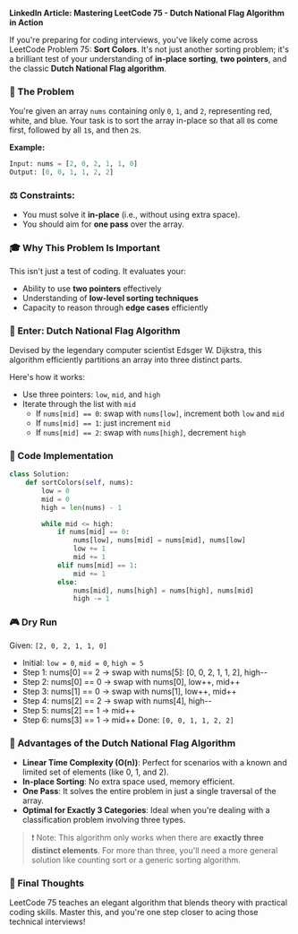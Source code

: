 **LinkedIn Article: Mastering LeetCode 75 - Dutch National Flag Algorithm in Action**

If you're preparing for coding interviews, you've likely come across LeetCode Problem 75: **Sort Colors**. It's not just another sorting problem; it's a brilliant test of your understanding of **in-place sorting**, **two pointers**, and the classic **Dutch National Flag algorithm**.

### 🔗 The Problem
You're given an array `nums` containing only `0`, `1`, and `2`, representing red, white, and blue. Your task is to sort the array in-place so that all `0`s come first, followed by all `1`s, and then `2`s.

**Example:**
```python
Input: nums = [2, 0, 2, 1, 1, 0]
Output: [0, 0, 1, 1, 2, 2]
```

### ⚖️ Constraints:
- You must solve it **in-place** (i.e., without using extra space).
- You should aim for **one pass** over the array.

### 🎓 Why This Problem Is Important
This isn't just a test of coding. It evaluates your:
- Ability to use **two pointers** effectively
- Understanding of **low-level sorting techniques**
- Capacity to reason through **edge cases** efficiently

### 🔁 Enter: Dutch National Flag Algorithm
Devised by the legendary computer scientist Edsger W. Dijkstra, this algorithm efficiently partitions an array into three distinct parts.

Here's how it works:
- Use three pointers: `low`, `mid`, and `high`
- Iterate through the list with `mid`
  - If `nums[mid] == 0`: swap with `nums[low]`, increment both `low` and `mid`
  - If `nums[mid] == 1`: just increment `mid`
  - If `nums[mid] == 2`: swap with `nums[high]`, decrement `high`

### 📄 Code Implementation
```python
class Solution:
    def sortColors(self, nums):
        low = 0
        mid = 0
        high = len(nums) - 1

        while mid <= high:
            if nums[mid] == 0:
                nums[low], nums[mid] = nums[mid], nums[low]
                low += 1
                mid += 1
            elif nums[mid] == 1:
                mid += 1
            else:
                nums[mid], nums[high] = nums[high], nums[mid]
                high -= 1
```

### 🎮 Dry Run
Given: `[2, 0, 2, 1, 1, 0]`
- Initial: `low = 0`, `mid = 0`, `high = 5`
- Step 1: nums[0] == 2 → swap with nums[5]: [0, 0, 2, 1, 1, 2], high--
- Step 2: nums[0] == 0 → swap with nums[0], low++, mid++
- Step 3: nums[1] == 0 → swap with nums[1], low++, mid++
- Step 4: nums[2] == 2 → swap with nums[4], high--
- Step 5: nums[2] == 1 → mid++
- Step 6: nums[3] == 1 → mid++
Done: `[0, 0, 1, 1, 2, 2]`

### 🚀 Advantages of the Dutch National Flag Algorithm
- **Linear Time Complexity (O(n))**: Perfect for scenarios with a known and limited set of elements (like 0, 1, and 2).
- **In-place Sorting**: No extra space used, memory efficient.
- **One Pass**: It solves the entire problem in just a single traversal of the array.
- **Optimal for Exactly 3 Categories**: Ideal when you're dealing with a classification problem involving three types.

> ❗ Note: This algorithm only works when there are **exactly three distinct elements**. For more than three, you'll need a more general solution like counting sort or a generic sorting algorithm.

### 🎉 Final Thoughts
LeetCode 75 teaches an elegant algorithm that blends theory with practical coding skills. Master this, and you're one step closer to acing those technical interviews!


